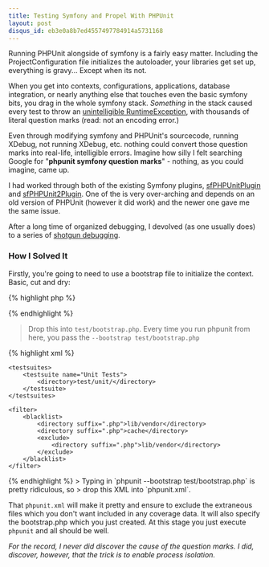 ```yaml
---
title: Testing Symfony and Propel With PHPUnit
layout: post
disqus_id: eb3e0a8b7ed4557497784914a5731168
---
```


Running PHPUnit alongside of symfony is a fairly easy matter. Including the
ProjectConfiguration file initializes the autoloader, your libraries get
set up, everything is gravy... Except when its not.

When you get into contexts, configurations, applications, database
integration, or nearly anything else that touches even the basic symfony bits,
you drag in the whole symfony stack. *Something* in the stack caused every test
to throw an [unintelligible RuntimeException](/resources/2010-11-30.txt),
with thousands of literal question marks (read: not an encoding error.)

Even through modifying symfony and PHPUnit's sourcecode, running XDebug, not
running XDebug, etc. nothing could convert those question marks into real-life,
intelligible errors. Imagine how silly I felt searching Google for "**phpunit
symfony question marks**" - nothing, as you could imagine, came up.

I had worked through both of the existing Symfony plugins,
[sfPHPUnitPlugin](http://www.symfony-project.org/plugins/sfPhpunitPlugin) and
[sfPHPUnit2Plugin](http://www.symfony-project.org/plugins/sfPHPUnit2Plugin).
One of the is very over-arching and depends on an old version of PHPUnit
(however it did work) and the newer one gave me the same issue.

After a long time of organized debugging, I devolved (as one usually does) to a
series of [shotgun debugging](http://en.wikipedia.org/wiki/Shotgun_debugging).

### How I Solved It
Firstly, you're going to need to use a bootstrap file to initialize the
context. Basic, cut and dry:

{% highlight php %}
<?php
$path = realpath(dirname(__FILE__) . '/../config/');
require_once $path . '/ProjectConfiguration.class.php';

// Initialize the application
$m = ProjectConfiguration::getApplicationConfiguration('frontend',
                                                       'testing', true);

// Now initialize the database bits
sfContext::createInstance($m);
new sfDatabaseManager($m);

error_reporting(E_ALL | E_STRICT);
ini_set('display_errors', true);
?>
{% endhighlight %}
> Drop this into `test/bootstrap.php`. Every time you run phpunit from here, you
> pass the `--bootstrap test/bootstrap.php`

{% highlight xml %}
<phpunit
    colors="true"
    verbose="true"
    convertErrorsToExceptions="true"
    convertNoticesToExceptions="true"
    convertWarningsToExceptions="true"
    stopOnFailure="true"
    processIsolation="false"
    syntaxCheck="true"
    bootstrap="test/bootstrap.php">
    
    <testsuites>
        <testsuite name="Unit Tests">
            <directory>test/unit/</directory>
        </testsuite>
    </testsuites>

    <filter>
        <blacklist>
            <directory suffix=".php">lib/vendor</directory>
            <directory suffix=".php">cache</directory>
            <exclude>
                <directory suffix=".php">lib/vendor</directory>
            </exclude>
        </blacklist>
    </filter>
</phpunit>
{% endhighlight %}
> Typing in `phpunit --bootstrap test/bootstrap.php` is pretty ridiculous, so
> drop this XML into `phpunit.xml`.

That `phpunit.xml` will make it pretty and ensure to exclude the extraneous
files which you don't want included in any coverage data. It will also
specify the bootstrap.php which you just created. At this stage you just
execute `phpunit` and all should be well.

*For the record, I never did discover the cause of the question marks. I did,
discover, however, that the trick is to enable process isolation.*